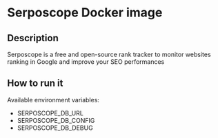 # Serposcope Docker image

## Description

Serposcope is a free and open-source rank tracker to monitor websites ranking
in Google and improve your SEO performances

## How to run it

Available environment variables:

* SERPOSCOPE_DB_URL
* SERPOSCOPE_DB_CONFIG
* SERPOSCOPE_DB_DEBUG

